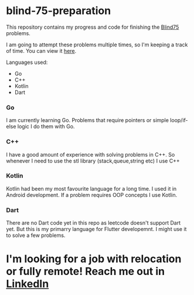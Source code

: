 # blind-75-preparation

This repository contains my progress and code for finishing the [Blind75](https://www.techinterviewhandbook.org/grind75) problems.

I am going to attempt these problems multiple times, so I'm keeping a track of time. You can view it [here](https://github.com/AliAkberAakash/blind-75-preparation/blob/main/progress.md).

Languages used:
- Go
- C++
- Kotlin
- Dart

### Go
I am currently learning Go. Problems that require pointers or simple loop/if-else logic I do them with Go.

### C++
I have a good amount of experience with solving problems in C++.  So whenever I need to use the stl library (stack,queue,string etc) I use C++

### Kotlin
Kotlin had been my most favourite language for a long time. I used it in Android development. If a problem requires OOP concepts I use Kotlin.

### Dart
There are no Dart code yet in this repo as leetcode doesn't support Dart yet. But this is my primarry language for Flutter developemnt. 
I might use it to solve a few problems.

# I'm looking for a job with relocation or fully remote! Reach me out in [LinkedIn](https://www.linkedin.com/in/ali-akber-247820139/)
